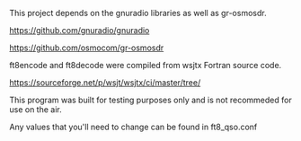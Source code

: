 This project depends on the gnuradio libraries as well as gr-osmosdr.

https://github.com/gnuradio/gnuradio

https://github.com/osmocom/gr-osmosdr

ft8encode and ft8decode were compiled from wsjtx Fortran source code.

https://sourceforge.net/p/wsjt/wsjtx/ci/master/tree/




This program was built for testing purposes only and is not recommeded for use on the air.

Any values that you'll need to change can be found in ft8_qso.conf
